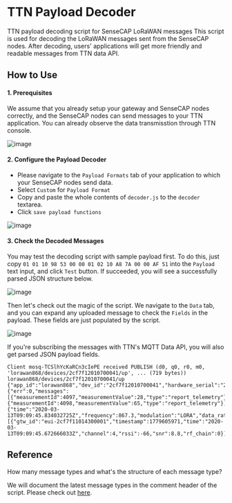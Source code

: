 # TTN Payload Decoder

TTN payload decoding script for SenseCAP LoRaWAN messages
This script is used for decoding the LoRaWAN messages sent from the SenseCAP nodes. After decoding, users' applications will get more friendly and readable messages from TTN data API.

## How to Use

#### 1. Prerequisites

We assume that you already setup your gateway and SenseCAP nodes correctly, and the SenseCAP nodes can send messages to your TTN application. You can already observe the data transmisstion through TTN console.

![image](https://user-images.githubusercontent.com/5130185/76604764-48b49180-654a-11ea-992b-761bf8179590.png)

#### 2. Configure the Payload Decoder

- Please navigate to the `Payload Formats` tab of your application to which your SenseCAP nodes send data.
- Select `Custom` for `Payload Format`
- Copy and paste the whole contents of `decoder.js` to the `decoder` textarea.
- Click `save payload functions`

![image](https://user-images.githubusercontent.com/5130185/76605545-954c9c80-654b-11ea-984e-272c58492e85.png)


#### 3. Check the Decoded Messages

You may test the decoding script with sample payload first. To do this,  just copy `01 01 10 98 53 00 00 01 02 10 A8 7A 00 00 AF 51` into the `Payload` text input, and click `Test` button. If succeeded, you will see a successfully parsed JSON structure below.

![image](https://user-images.githubusercontent.com/5130185/76605914-43584680-654c-11ea-9074-6e78d93059a7.png)

Then let's check out the magic of the script. We navigate to the `Data` tab, and you can expand any uploaded message to check the `Fields` in the payload. These fields are just populated by the script.

![image](https://user-images.githubusercontent.com/5130185/76606268-ec9f3c80-654c-11ea-90e0-332f186475f3.png)

If you're subscribing the messages with TTN's MQTT Data API, you will also get parsed JSON payload fields.

```
Client mosq-TCSlhYcKaRCn3cIePE received PUBLISH (d0, q0, r0, m0, 'lorawan868/devices/2cf7f12010700041/up', ... (719 bytes))
lorawan868/devices/2cf7f12010700041/up {"app_id":"lorawan868","dev_id":"2cf7f12010700041","hardware_serial":"2CF7F12010700041","port":2,"counter":1119,"confirmed":true,"payload_raw":"AQEQYG0AAAECEOj9AACWSA==","payload_fields":{"err":0,"messages":[{"measurementId":4097,"measurementValue":28,"type":"report_telemetry"},{"measurementId":4098,"measurementValue":65,"type":"report_telemetry"}],"payload":"010110606D0000010210E8FD00009648","valid":true},"metadata":{"time":"2020-03-13T09:09:45.834032725Z","frequency":867.3,"modulation":"LORA","data_rate":"SF7BW125","airtime":66816000,"coding_rate":"4/5","gateways":[{"gtw_id":"eui-2cf7f11014300001","timestamp":1779605971,"time":"2020-03-13T09:09:45.672666033Z","channel":4,"rssi":-66,"snr":8.8,"rf_chain":0}]}}
```

## Reference

How many message types and what's the structure of each message type?

We will document the latest message types in the comment header of the script. Please check out [here](https://github.com/Seeed-Solution/TTN-Payload-Decoder/blob/master/decoder.js#L1).
